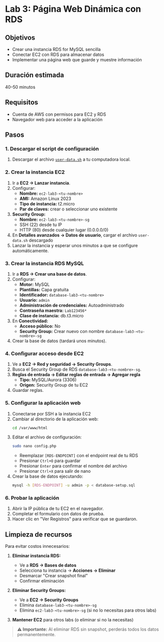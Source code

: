 # Lab 3: Página Web Dinámica con RDS

## Objetivos
- Crear una instancia RDS for MySQL sencilla
- Conectar EC2 con RDS para almacenar datos
- Implementar una página web que guarde y muestre información

## Duración estimada
40–50 minutos

## Requisitos
- Cuenta de AWS con permisos para EC2 y RDS
- Navegador web para acceder a la aplicación

## Pasos

### 1. Descargar el script de configuración
1. Descargar el archivo [`user-data.sh`](user-data.sh) a tu computadora local.

### 2. Crear la instancia EC2
1. Ir a **EC2 → Lanzar instancia**.
2. Configurar:
   - **Nombre:** `ec2-lab3-<tu-nombre>`
   - **AMI:** Amazon Linux 2023
   - **Tipo de instancia:** t2.micro
   - **Par de claves:** crear o seleccionar uno existente
3. **Security Group:**
   - **Nombre:** `ec2-lab3-<tu-nombre>-sg`
   - SSH (22) desde tu IP
   - HTTP (80) desde cualquier lugar (0.0.0.0/0)
4. En **Detalles avanzados → Datos de usuario**, cargar el archivo `user-data.sh` descargado
5. Lanzar la instancia y esperar unos minutos a que se configure automáticamente.

### 3. Crear la instancia RDS MySQL
1. Ir a **RDS → Crear una base de datos**.
2. Configurar:
   - **Motor:** MySQL
   - **Plantillas:** Capa gratuita
   - **Identificador:** `database-lab3-<tu-nombre>`
   - **Usuario:** `admin`
   - **Administración de credenciales:** Autoadministrado
   - **Contraseña maestra:** `Lab123456*`
   - **Clase de instancia:** db.t3.micro
3. En **Conectividad:**
   - **Acceso público:** No
   - **Security Group:** Crear nuevo con nombre `database-lab3-<tu-nombre>-sg`
4. Crear la base de datos (tardará unos minutos).

### 4. Configurar acceso desde EC2
1. Ve a **EC2 → Red y seguridad → Security Groups**.
2. Busca el Security Group de RDS `database-lab3-<tu-nombre>-sg`.
3. **Reglas de entrada → Editar reglas de entrada → Agregar regla**
   - **Tipo:** MySQL/Aurora (3306)
   - **Origen:** Security Group de tu EC2
4. Guardar reglas.

### 5. Configurar la aplicación web
1. Conectarse por SSH a la instancia EC2
2. Cambiar al directorio de la aplicación web:
   ```bash
   cd /var/www/html
   ```
3. Editar el archivo de configuración:
   ```bash
   sudo nano config.php
   ```
   - Reemplazar `[RDS-ENDPOINT]` con el endpoint real de tu RDS
   - Presionar `Ctrl+O` para guardar
   - Presionar `Enter` para confirmar el nombre del archivo
   - Presionar `Ctrl+X` para salir de nano
4. Crear la base de datos ejecutando:
   ```bash
   mysql -h [RDS-ENDPOINT] -u admin -p < database-setup.sql
   ```

### 6. Probar la aplicación
1. Abrir la IP pública de tu EC2 en el navegador.
2. Completar el formulario con datos de prueba.
3. Hacer clic en "Ver Registros" para verificar que se guardaron.

## Limpieza de recursos

Para evitar costos innecesarios:

1. **Eliminar instancia RDS:**
   - Ve a **RDS → Bases de datos**
   - Selecciona tu instancia → **Acciones → Eliminar**
   - Desmarcar "Crear snapshot final"
   - Confirmar eliminación

2. **Eliminar Security Groups:**
   - Ve a **EC2 → Security Groups**
   - Elimina `database-lab3-<tu-nombre>-sg`
   - Elimina `ec2-lab3-<tu-nombre>-sg` (si no lo necesitas para otros labs)

3. **Mantener EC2** para otros labs (o eliminar si no la necesitas)

> **⚠️ Importante:** Al eliminar RDS sin snapshot, perderás todos los datos permanentemente.